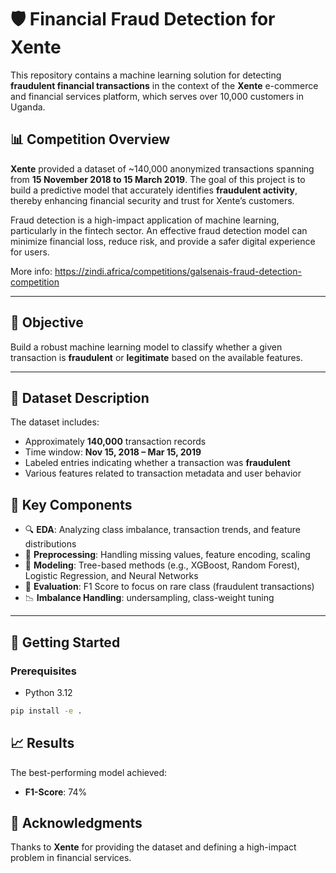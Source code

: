 # 🛡️ Financial Fraud Detection for Xente

This repository contains a machine learning solution for detecting **fraudulent financial transactions** in the context of the **Xente** e-commerce and financial services platform, which serves over 10,000 customers in Uganda.

## 📊 Competition Overview

**Xente** provided a dataset of \~140,000 anonymized transactions spanning from **15 November 2018 to 15 March 2019**. The goal of this project is to build a predictive model that accurately identifies **fraudulent activity**, thereby enhancing financial security and trust for Xente’s customers.

Fraud detection is a high-impact application of machine learning, particularly in the fintech sector. An effective fraud detection model can minimize financial loss, reduce risk, and provide a safer digital experience for users.

More info: https://zindi.africa/competitions/galsenais-fraud-detection-competition

---

## 🧠 Objective

Build a robust machine learning model to classify whether a given transaction is **fraudulent** or **legitimate** based on the available features.

---

## 📁 Dataset Description

The dataset includes:

* Approximately **140,000** transaction records
* Time window: **Nov 15, 2018 – Mar 15, 2019**
* Labeled entries indicating whether a transaction was **fraudulent**
* Various features related to transaction metadata and user behavior



## 🧪 Key Components

* 🔍 **EDA**: Analyzing class imbalance, transaction trends, and feature distributions
* 🧹 **Preprocessing**: Handling missing values, feature encoding, scaling
* 🧠 **Modeling**: Tree-based methods (e.g., XGBoost, Random Forest), Logistic Regression, and Neural Networks
* 🧾 **Evaluation**: F1 Score to focus on rare class (fraudulent transactions)
* 📉 **Imbalance Handling**: undersampling, class-weight tuning

---

## 🚀 Getting Started

### Prerequisites

* Python 3.12

```bash
pip install -e .
```

## 📈 Results

The best-performing model achieved:

* **F1-Score**: 74%


## 🤝 Acknowledgments

Thanks to **Xente** for providing the dataset and defining a high-impact problem in financial services.

